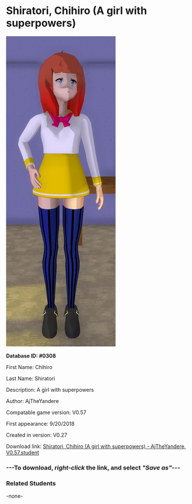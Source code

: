 # Shiratori, Chihiro (A girl with superpowers)

<img src="../../Files/Images/Shiratori, Chihiro (A girl with superpowers).png" title="Shiratori, Chihiro (A girl with superpowers) - AjTheYandere, V0.57">

**Database ID: #0308**

First Name: Chihiro

Last Name: Shiratori

Description: A girl with superpowers

Author: AjTheYandere

Compatable game version: V0.57

First appearance: 9/20/2018

Created in version: V0.27

Download link: <a href="https://raw.githubusercontent.com/Arbiter1223/Daigaku-Gurashi-Custom-Students/master/Files/Student%20Files/Shiratori%2C%20Chihiro%20(A%20girl%20with%20superpowers)%20-%20AjTheYandere%2C%20V0.57.student">Shiratori, Chihiro (A girl with superpowers) - AjTheYandere, V0.57.student</a>

### ---**To download, _right-click_ the link, and select _"Save as"_**---

### Related Students

-none-
